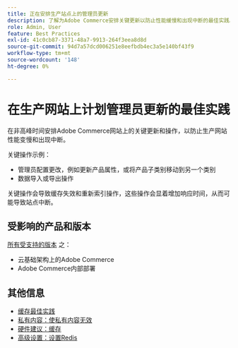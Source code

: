 ```yaml
---
title: 正在安排生产站点上的管理员更新
description: 了解为Adobe Commerce安排关键更新以防止性能缓慢和出现中断的最佳实践。
role: Admin, User
feature: Best Practices
exl-id: 41c0cb87-3371-48a7-9913-264f3eea8d8d
source-git-commit: 94d7a57dcd006251e8eefbdb4ec3a5e140bf43f9
workflow-type: tm+mt
source-wordcount: '148'
ht-degree: 0%

---
```


# 在生产网站上计划管理员更新的最佳实践

在非高峰时间安排Adobe Commerce网站上的关键更新和操作，以防止生产网站性能变慢和出现中断。

关键操作示例：

- 管理员配置更改，例如更新产品属性，或将产品子类别移动到另一个类别
- 数据导入或导出操作

关键操作会导致缓存失效和重新索引操作，这些操作会显着增加响应时间，从而可能导致站点中断。

## 受影响的产品和版本

[所有受支持的版本](../../../release/versions.md) 之：

- 云基础架构上的Adobe Commerce
- Adobe Commerce内部部署

## 其他信息

- [缓存最佳实践](https://docs.magento.com/user-guide/system/cache-management.html#best-practices-for-caching)
- [私有内容：使私有内容无效](https://developer.adobe.com/commerce/php/development/cache/page/private-content/#invalidate-private-content)
- [硬件建议：缓存](../../../performance/hardware.md#caches)
- [高级设置：设置Redis](../../../performance/advanced-setup.md#set-up-redis)
